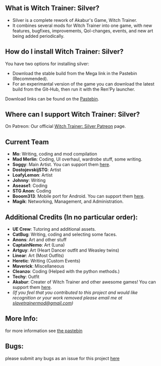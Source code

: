 
## What is Witch Trainer: Silver?

- Silver is a complete rework of Akabur's Game, Witch Trainer.
- It combines several mods for Witch Trainer into one game, with new features, bugfixes, improvements, Qol-changes, events, and new art being added periodically.


## How do I install Witch Trainer: Silver?

You have two options for installing silver:
- Download the stable build from the Mega link in the Pastebin (Recommended).
- For an experimantal version of the game you can download the latest build from the Git-Hub, then run it with the Ren'Py launcher.

Download links can be found on the [Pastebin](https://pastebin.com/6zbuZ5gS).


## Where can I support Witch Trainer: Silver?

On Patreon:
Our official [Witch Trainer: Silver Patreon](https://www.patreon.com/SilverStudioGames) page.


## Current Team
- **Mo**:		            Writing, coding and mod compilation
- **Mad Merlin**:		    Coding, UI overhaul, wardrobe stuff, some writing.
- **Soggy**:            Main Artist. You can support them [here](https://www.patreon.com/SoggyIllustrations).
- **DostojevskijSTG**:  Artist
- **LoafyLemon**:       Artist
- **Johnny**:		        Writing
- **Asease1**:		      Coding
- **STG Anon**:		      Coding
- **Booom313**:		      Mobile port for Android. You can support them [here](https://www.patreon.com/booom313/).
- **Magik**:            Networking, Management, and Administration.


## Additional Credits (In no particular order):
- **UE Crew**:		  Tutoring and additional assets.
- **CatBug**:		    Writing, coding and selecting some faces.
- **Anons**:		    Art and other stuff
- **CaptainNemo**:	Art (Luna)
- **Artguy**:		    Art (Heart Dancer outfit and Weasley twins)
- **Linear**:		    Art (Most Outfits)
- **Heretic**:		  Writing (Custom Events)
- **Maverick**:		  Miscellaneous
- **Cleanzo**:		  Coding (Helped with the python methods.)
- **Techy**:		    Outfit
- **Akabur**:		    Creater of Witch Trainer and other awesome games! You can support them [here](https://www.patreon.com/akabur). 
- *(If you feel that you contributed to this project and would like recognition or your work removed please email me at slavetrainermod@gmail.com)*

## More Info:
for more information see [the pastebin](https://pastebin.com/6zbuZ5gS)

## Bugs:
please submit any bugs as an issue for this project [here](https://github.com/slavetrainermod/WT-Silver/issues)
